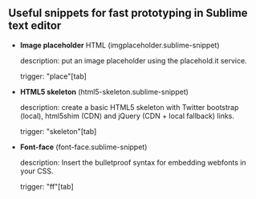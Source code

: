 Useful snippets for fast prototyping in Sublime text editor
-----------------------------------------------------------

* __Image placeholder__ HTML (imgplaceholder.sublime-snippet)

    description:    put an image placeholder using the placehold.it service.

    trigger:        "place"[tab]

* __HTML5 skeleton__ (html5-skeleton.sublime-snippet)

    description:    create a basic HTML5 skeleton with Twitter bootstrap (local), html5shim (CDN) and jQuery (CDN + local fallback) links.

    trigger:        "skeleton"[tab]

* __Font-face__ (font-face.sublime-snippet)

    description:    Insert the bulletproof syntax for embedding webfonts in your CSS.

    trigger:        "ff"[tab]
